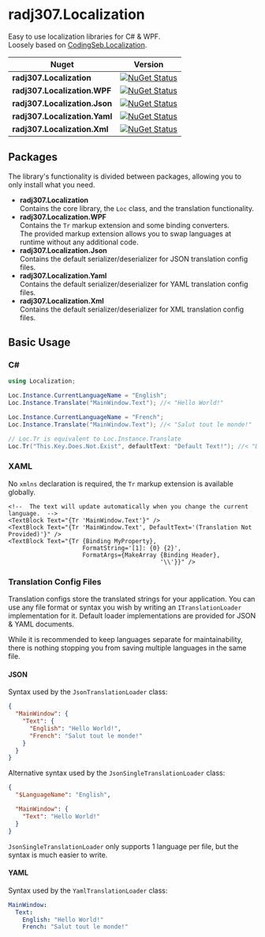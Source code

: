 # radj307.Localization

Easy to use localization libraries for C# & WPF.  
Loosely based on [CodingSeb.Localization](https://github.com/codingseb/Localization).

| Nuget                         | Version                                                                                                                                                               |
|-------------------------------|-----------------------------------------------------------------------------------------------------------------------------------------------------------------------|
| **radj307.Localization**      | [![NuGet Status](http://img.shields.io/nuget/v/radj307.Localization.svg?style=flat-square&logo=nuget)](https://www.nuget.org/packages/radj307.Localization)           |
| **radj307.Localization.WPF**  | [![NuGet Status](http://img.shields.io/nuget/v/radj307.Localization.WPF.svg?style=flat-square&logo=nuget)](https://www.nuget.org/packages/radj307.Localization.WPF)   |
| **radj307.Localization.Json** | [![NuGet Status](http://img.shields.io/nuget/v/radj307.Localization.Json.svg?style=flat-square&logo=nuget)](https://www.nuget.org/packages/radj307.Localization.Json) |
| **radj307.Localization.Yaml** | [![NuGet Status](http://img.shields.io/nuget/v/radj307.Localization.Yaml.svg?style=flat-square&logo=nuget)](https://www.nuget.org/packages/radj307.Localization.Yaml) |
| **radj307.Localization.Xml**  | [![NuGet Status](http://img.shields.io/nuget/v/radj307.Localization.Xml.svg?style=flat-square&logo=nuget)](https://www.nuget.org/packages/radj307.Localization.Xml)   |

## Packages

The library's functionality is divided between packages, allowing you to only install what you need.

- **radj307.Localization**  
  Contains the core library, the `Loc` class, and the translation functionality.
- **radj307.Localization.WPF**  
  Contains the `Tr` markup extension and some binding converters.  
  The provided markup extension allows you to swap languages at runtime without any additional code.
- **radj307.Localization.Json**  
  Contains the default serializer/deserializer for JSON translation config files.
- **radj307.Localization.Yaml**  
  Contains the default serializer/deserializer for YAML translation config files.
- **radj307.Localization.Xml**  
  Contains the default serializer/deserializer for XML translation config files.

## Basic Usage

### C#

```csharp
using Localization;

Loc.Instance.CurrentLanguageName = "English";
Loc.Instance.Translate("MainWindow.Text"); //< "Hello World!"

Loc.Instance.CurrentLanguageName = "French";
Loc.Instance.Translate("MainWindow.Text"); //< "Salut tout le monde!"

// Loc.Tr is equivalent to Loc.Instance.Translate
Loc.Tr("This.Key.Does.Not.Exist", defaultText: "Default Text!"); //< "Default Text!"
```

### XAML

No `xmlns` declaration is required, the `Tr` markup extension is available globally.

```xaml
<!--  The text will update automatically when you change the current language.  -->
<TextBlock Text="{Tr 'MainWindow.Text'}" />
<TextBlock Text="{Tr 'MainWindow.Text', DefaultText='(Translation Not Provided)'}" />
<TextBlock Text="{Tr {Binding MyProperty},
                     FormatString='[1]: {0} {2}',
                     FormatArgs={MakeArray {Binding Header},
                                           '\\'}}" />
```

### Translation Config Files

Translation configs store the translated strings for your application. You can use any file
 format or syntax you wish by writing an `ITranslationLoader` implementation for it. Default
 loader implementations are provided for JSON & YAML documents.

While it is recommended to keep languages separate for maintainability, there is nothing stopping
 you from saving multiple languages in the same file.

#### JSON

Syntax used by the `JsonTranslationLoader` class:  

```json
{
  "MainWindow": {
    "Text": {
      "English": "Hello World!",
      "French": "Salut tout le monde!"
    }
  }
}
```

Alternative syntax used by the `JsonSingleTranslationLoader` class:

```json
{
  "$LanguageName": "English",

  "MainWindow": {
    "Text": "Hello World!"
  }
}
```
`JsonSingleTranslationLoader` only supports 1 language per file, but the syntax is much easier to write.

#### YAML

Syntax used by the `YamlTranslationLoader` class:  

```yaml
MainWindow:
  Text:
    English: "Hello World!"
    French: "Salut tout le monde!"
```
